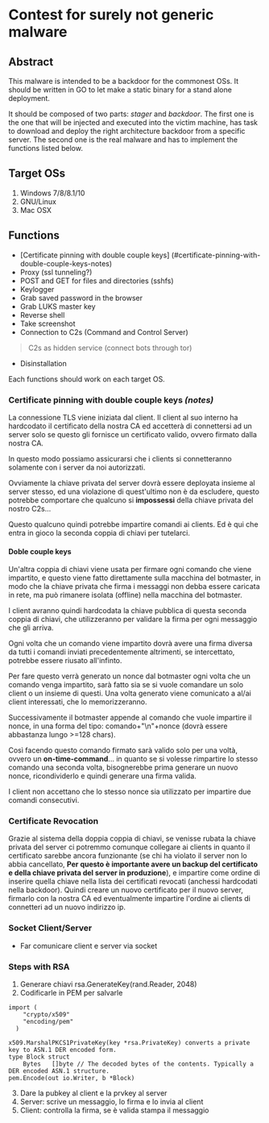 # Contest for surely not generic malware

## Abstract
This malware is intended to be a backdoor for the commonest OSs. It should be written in GO to let make a static binary for a stand alone deployment.

It should be composed of two parts: *stager* and *backdoor*.
The first one is the one that will be injected and executed into the victim machine, has task to download and deploy the right architecture backdoor from a specific server. The second one is the real malware and has to implement the functions listed below.

## Target OSs
 1. Windows 7/8/8.1/10
 2. GNU/Linux
 3. Mac OSX

## Functions
 * [Certificate pinning with double couple keys] (#certificate-pinning-with-double-couple-keys-notes)
 * Proxy (ssl tunneling?)
 * POST and GET for files and directories (sshfs)
 * Keylogger
 * Grab saved password in the browser
 * Grab LUKS master key
 * Reverse shell
 * Take screenshot
 * Connection to C2s (Command and Control Server)
  > C2s as hidden service (connect bots through tor)

 * Disinstallation

Each functions should work on each target OS.

### Certificate pinning with double couple keys _(notes)_
La connessione TLS viene iniziata dal client. Il client al suo interno ha hardcodato il certificato della nostra CA ed accetterà di connettersi ad un server solo se questo gli fornisce un certificato valido, ovvero firmato dalla nostra CA.

In questo modo possiamo assicurarsi che i clients si connetteranno solamente con i server da noi autorizzati.

Ovviamente la chiave privata del server dovrà essere deployata insieme al server stesso, ed una violazione di quest'ultimo non è da escludere, questo potrebbe comportare che qualcuno si **impossessi** della chiave privata del nostro C2s...

Questo qualcuno quindi potrebbe impartire comandi ai clients. Ed è qui che entra in gioco la seconda coppia di chiavi per tutelarci.

#### Doble couple keys
Un'altra coppia di chiavi viene usata per firmare ogni comando che viene impartito, e questo viene fatto direttamente sulla macchina del botmaster, in modo che la chiave privata che firma i messaggi non debba essere caricata in rete, ma può rimanere isolata (offline) nella macchina del botmaster.

I client avranno quindi hardcodata la chiave pubblica di questa seconda coppia di chiavi, che utilizzeranno per validare la firma per ogni messaggio che gli arriva.

Ogni volta che un comando viene impartito dovrà avere una firma diversa da tutti i comandi inviati precedentemente altrimenti, se intercettato, potrebbe essere riusato all'infinto.

Per fare questo verrà generato un nonce dal botmaster ogni volta che un comando venga impartito, sarà fatto sia se si vuole comandare un solo client o un insieme di questi. Una volta generato viene comunicato a al/ai client interessati, che lo memorizzeranno.

Successivamente il botmaster appende al comando che vuole impartire il nonce, in una forma del tipo: comando+"\n"+nonce (dovrà essere abbastanza lungo >=128 chars).

Così facendo questo comando firmato sarà valido solo per una voltà, ovvero un **on-time-command**... in quanto se si volesse rimpartire lo stesso comando una seconda volta, bisognerebbe prima generare un nuovo nonce, ricondividerlo e quindi generare una firma valida.

I client non accettano che lo stesso nonce sia utilizzato per impartire due comandi consecutivi.

### Certificate Revocation

Grazie al sistema della doppia coppia di chiavi, se venisse rubata la chiave privata del server ci potremmo comunque collegare ai clients in quanto il certificato sarebbe ancora funzionante (se chi ha violato il server non lo abbia cancellato, **Per questo è importante avere un backup del certificato e della chiave privata del server in produzione**), e impartire come ordine di inserire quella chiave nella lista dei certificati revocati (anchessi hardcodati nella backdoor). Quindi creare un nuovo certificato per il nuovo server, firmarlo con la nostra CA ed eventualmente impartire l'ordine ai clients di connetteri ad un nuovo indirizzo ip.

### Socket Client/Server
 * Far comunicare client e server via socket

### Steps with RSA
 1. Generare chiavi rsa.GenerateKey(rand.Reader, 2048)
 2. Codificarle in PEM per salvarle

```
import (
    "crypto/x509"
    "encoding/pem"
  )

x509.MarshalPKCS1PrivateKey(key *rsa.PrivateKey) converts a private key to ASN.1 DER encoded form.
type Block struct
    Bytes   []byte // The decoded bytes of the contents. Typically a DER encoded ASN.1 structure.
pem.Encode(out io.Writer, b *Block)
```
 3. Dare la pubkey al client e la prvkey al server
 4. Server: scrive un messaggio, lo firma e lo invia al client
 5. Client: controlla la firma, se è valida stampa il messaggio
